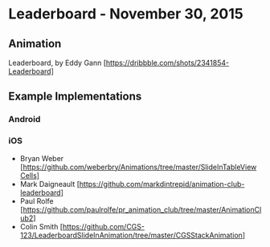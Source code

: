 # Leaderboard - November 30, 2015

## Animation

Leaderboard, by Eddy Gann [https://dribbble.com/shots/2341854-Leaderboard]

## Example Implementations

### Android

### iOS

- Bryan Weber [https://github.com/weberbry/Animations/tree/master/SlideInTableViewCells]
- Mark Daigneault [https://github.com/markdintrepid/animation-club-leaderboard]
- Paul Rolfe [https://github.com/paulrolfe/pr_animation_club/tree/master/AnimationClub2]
- Colin Smith [https://github.com/CGS-123/LeaderboardSlideInAnimation/tree/master/CGSStackAnimation]





